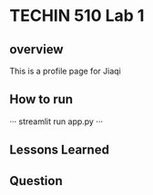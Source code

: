# TECHIN 510 Lab 1
## overview

This is a profile page for Jiaqi

## How to run

···
streamlit run app.py
···

## Lessons Learned

## Question
